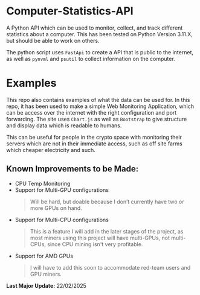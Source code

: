 # Computer-Statistics-API
A Python API which can be used to monitor, collect, and track different statistics about a computer.
This has been tested on Python Version 3.11.X, but should be able to work on others.

The python script uses ```FastApi``` to create a API that is public to the internet, as well as ```pynvml``` and ```psutil``` to
collect information on the computer.

# Examples
This repo also contains examples of what the data can be used for. In this repo, it has been used to make a simple Web Monitoring 
Application, which can be access over the internet with the right configuration and port forwarding. The site uses ```Chart.js```
as well as ```Bootstrap``` to give structure and display data which is readable to humans.

This can be useful for people in the crypto space with monitoring their servers which are not in their immediate access, such
as off site farms which cheaper electricity and such.

## Known Improvements to be Made:
- CPU Temp Monitoring
- Support for Multi-GPU configurations  
  > Will be hard, but doable because I don’t currently have two or more GPUs on hand.
- Support for Multi-CPU configurations  
  > This is a feature I will add in the later stages of the project, as most miners using this project will have multi-GPUs, not multi-CPUs, since CPU mining isn't very profitable.
- Support for AMD GPUs  
  > I will have to add this soon to accommodate red-team users and GPU miners.

**Last Major Update:** 22/02/2025
